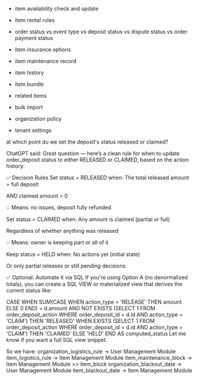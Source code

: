 
- item availability check and update
- item rental rules
- order status vs event type vs deposit status vs dispute status vs order payment status




- item insurance options
- item maintenance record
- item history
- item bundle
- related items
- bulk import
- organization policy
- tenant settings



at which point du we set the deposit's status released or claimed?


ChatGPT said:
Great question — here’s a clean rule for when to update order_deposit.status to either RELEASED or CLAIMED, based on the action history:

✅ Decision Rules
Set status = RELEASED when:
The total released amount = full deposit

AND claimed amount = 0

💡 Means: no issues, deposit fully refunded

Set status = CLAIMED when:
Any amount is claimed (partial or full)

Regardless of whether anything was released

💡 Means: owner is keeping part or all of it

Keep status = HELD when:
No actions yet (initial state)

Or only partial releases or still pending decisions

✅ Optional: Automate it via SQL
If you're using Option A (no denormalized totals), you can create a SQL VIEW or materialized view that derives the current status like:


CASE
  WHEN SUM(CASE WHEN action_type = 'RELEASE' THEN amount ELSE 0 END) = d.amount
       AND NOT EXISTS (SELECT 1 FROM order_deposit_action WHERE order_deposit_id = d.id AND action_type = 'CLAIM')
    THEN 'RELEASED'
  WHEN EXISTS (SELECT 1 FROM order_deposit_action WHERE order_deposit_id = d.id AND action_type = 'CLAIM')
    THEN 'CLAIMED'
  ELSE 'HELD'
END AS computed_status
Let me know if you want a full SQL view snippet.




So we have:
organization_logistics_rule -> User Management Module
item_logistics_rule -> Item Management Module
item_maintenance_block -> Item Management Module >> item_block
organization_blackout_date -> User Management Module
item_blackout_date -> Item Management Module